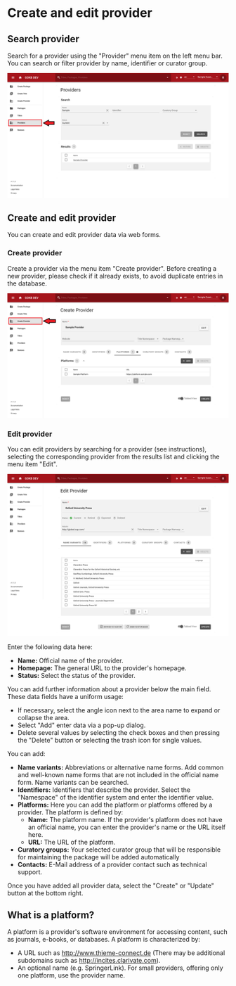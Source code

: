 # Create and edit provider

## Search provider

Search for a provider using the "Provider" menu item on the left menu bar. 
You can search or filter provider by name, identifier or curator group.

![GOKB search provider](../assets/search-provider.png "GOKB search provider")

## Create and edit provider

You can create and edit provider data via web forms.

### Create provider

Create a provider via the menu item "Create provider". Before creating a new provider, 
please check if it already exists, to avoid duplicate entries in the database.

![GOKB create provider](../assets/create-provider.png "GOKB create provider")

### Edit provider

You can edit providers by searching for a provider (see instructions),  selecting the corresponding provider from the results list and clicking the menu item "Edit".

![GOKB edit provider](../assets/edit-provider.png "GOKB edit provider")

Enter the following data here:

+ **Name:** Official name of the provider.
+ **Homepage:** The general URL to the provider's homepage.
+ **Status:** Select the status of the provider.


You can add further information about a provider below the main field. 
These data fields have a uniform usage:

+ If necessary, select the angle icon next to the area name to expand or collapse the area.
+ Select "Add" enter data via a pop-up dialog.
+ Delete several values by selecting the check boxes and then pressing the "Delete" button or selecting 
the trash icon for single values.

You can add:

+ **Name variants:** Abbreviations or alternative name forms. Add common and well-known 
name forms that are not included in the official name form. Name variants can be searched.
+ **Identifiers:** Identifiers that describe the provider. Select the "Namespace" 
of the identifier system and enter the identifier value.
+ **Platforms:** Here you can add the platform or platforms offered 
by a provider. The platform is defined by:
    * **Name:** The platform name. If the provider's platform does not have an official name, you can enter the provider's name or the URL itself here.
    * **URL:** The URL of the platform.
+ **Curatory groups:** Your selected curator group that will be responsible for maintaining the package 
will be added automatically
+ **Contacts:**  E-Mail address of a provider contact such as technical support. 

Once you have added all provider data, select the "Create" or "Update" button at the bottom right.

## What is a platform?

A platform is a provider's software environment for accessing content, such as journals, 
e-books, or databases. A platform is characterized by:

+ A URL such as http://www.thieme-connect.de (There may be additional 
subdomains such as http://incites.clarivate.com).
+ An optional name (e.g. SpringerLink). For small providers, 
offering only one platform, use the provider name.
